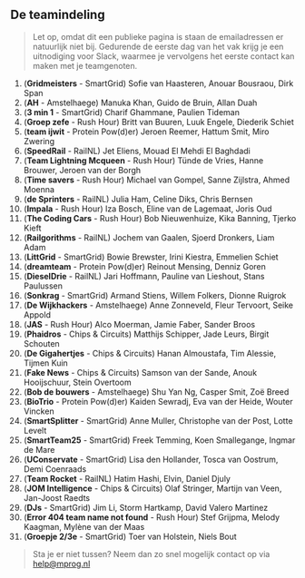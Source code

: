 ## De teamindeling

> Let op, omdat dit een publieke pagina is staan de emailadressen er natuurlijk niet bij. Gedurende de eerste dag van het vak krijg je een uitnodiging voor Slack, waarmee je vervolgens het eerste contact kan maken met je teamgenoten.

1.	(**Gridmeisters** - SmartGrid)
	Sofie van Haasteren,
	Anouar Bousraou,
	Dirk Span
2.	(**AH** - Amstelhaege)
	Manuka Khan,
	Guido de Bruin,
	Allan Duah
3.	(**3 min 1** - SmartGrid)
	Charif Ghammane,
	Paulien Tideman
4.	(**Groep zefe** - Rush Hour)
	Britt van Buuren,
	Luuk Engele,
	Diederik Schiet
5.	(**team ijwit** - Protein Pow(d)er)
	Jeroen Reemer,
	Hattum Smit,
	Miro Zwering
6.	(**SpeedRail** - RailNL)
	Jet Eliens,
	Mouad El Mehdi El Baghdadi
7.	(**Team Lightning Mcqueen** - Rush Hour)
	Tünde de Vries,
	Hanne Brouwer,
	Jeroen van der Borgh
8.	(**Time savers** - Rush Hour)
	Michael van Gompel,
	Sanne Zijlstra,
	Ahmed Moenna
9.	(**de Sprinters** - RailNL)
	Julia Ham,
	Celine Diks,
	Chris Bernsen
10.	(**Impala** - Rush Hour)
	Iza Bosch,
	Eline van de Lagemaat,
	Joris Oud
11.	(**The Coding Cars** - Rush Hour)
	Bob Nieuwenhuize,
	Kika Banning,
	Tjerko Kieft
12.	(**Railgorithms** - RailNL)
	Jochem van Gaalen,
	Sjoerd Dronkers,
	Liam Adam
13.	(**LittGrid** - SmartGrid)
	Bowie Brewster,
	Irini Kiestra,
	Emmelien Schiet
14.	(**dreamteam** - Protein Pow(d)er)
	Reinout Mensing,
	Denniz Goren
15.	(**DieselDrie** - RailNL)
	Jari Hoffmann,
	Pauline van Lieshout,
	Stans Paulussen
16.	(**Sonkrag** - SmartGrid)
	Armand Stiens,
	Willem Folkers,
	Dionne Ruigrok
17.	(**De Wijkhackers** - Amstelhaege)
	Anne Zonneveld,
	Fleur Tervoort,
	Seike Appold
18.	(**JAS** - Rush Hour)
	Alco Moerman,
	Jamie Faber,
	Sander Broos
19.	(**Phaidros** - Chips & Circuits)
	Matthijs Schipper,
	Jade Leurs,
	Birgit Schouten
20.	(**De Gigahertjes** - Chips & Circuits)
	Hanan Almoustafa,
	Tim Alessie,
	Tijmen Kuin
21.	(**Fake News** - Chips & Circuits)
	Samson van der Sande,
	Anouk Hooijschuur,
	Stein Overtoom
22.	(**Bob de bouwers** - Amstelhaege)
	Shu Yan Ng,
	Casper Smit,
	Zoë Breed
23.	(**BioTrio** - Protein Pow(d)er)
	Kaiden Sewradj,
	Eva van der Heide,
	Wouter Vincken
24.	(**SmartSplitter** - SmartGrid)
	Anne Muller,
	Christophe van der Post,
	Lotte Levelt
25.	(**SmartTeam25** - SmartGrid)
	Freek Temming,
	Koen Smallegange,
	Ingmar de Mare
26.	(**UConservate** - SmartGrid)
	Lisa den Hollander,
	Tosca van Oostrum,
	Demi Coenraads
27.	(**Team Rocket** - RailNL)
	Hatim Hashi,
	Elvin,
	Daniel Djuly
28.	(**JOM Intelligence** - Chips & Circuits)
	Olaf Stringer,
	Martijn van Veen,
	Jan-Joost Raedts
29.	(**DJs** - SmartGrid)
	Jim Li,
	Storm Hartkamp,
	David Valero Martinez
30.	(**Error 404 team name not found** - Rush Hour)
	Stef Grijpma,
	Melody Kaagman,
	Mylène van der Maas
31. (**Groepje 2/3e** - SmartGrid)
	Toer van Holstein,
	Niels Bout

> Sta je er niet tussen? Neem dan zo snel mogelijk contact op via help@mprog.nl